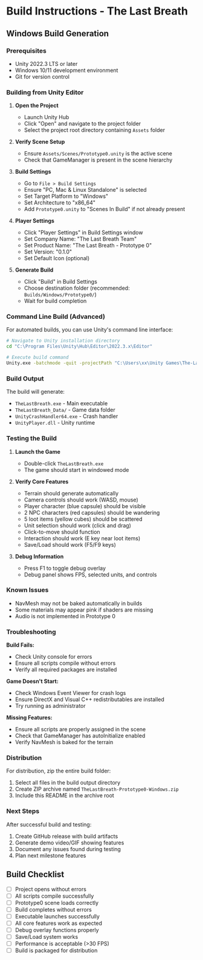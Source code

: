 # Build Instructions - The Last Breath

## Windows Build Generation

### Prerequisites
- Unity 2022.3 LTS or later
- Windows 10/11 development environment
- Git for version control

### Building from Unity Editor

1. **Open the Project**
   - Launch Unity Hub
   - Click "Open" and navigate to the project folder
   - Select the project root directory containing `Assets` folder

2. **Verify Scene Setup**
   - Ensure `Assets/Scenes/Prototype0.unity` is the active scene
   - Check that GameManager is present in the scene hierarchy

3. **Build Settings**
   - Go to `File > Build Settings`
   - Ensure "PC, Mac & Linux Standalone" is selected
   - Set Target Platform to "Windows"
   - Set Architecture to "x86_64"
   - Add `Prototype0.unity` to "Scenes In Build" if not already present

4. **Player Settings**
   - Click "Player Settings" in Build Settings window
   - Set Company Name: "The Last Breath Team"
   - Set Product Name: "The Last Breath - Prototype 0"
   - Set Version: "0.1.0"
   - Set Default Icon (optional)

5. **Generate Build**
   - Click "Build" in Build Settings
   - Choose destination folder (recommended: `Builds/Windows/Prototype0/`)
   - Wait for build completion

### Command Line Build (Advanced)

For automated builds, you can use Unity's command line interface:

```bash
# Navigate to Unity installation directory
cd "C:\Program Files\Unity\Hub\Editor\2022.3.x\Editor"

# Execute build command
Unity.exe -batchmode -quit -projectPath "C:\Users\xx\Unity Games\The-Last-Breath" -buildWindows64Player "C:\Users\xx\Unity Games\The-Last-Breath\Builds\Windows\TheLastBreath.exe"
```

### Build Output

The build will generate:
- `TheLastBreath.exe` - Main executable
- `TheLastBreath_Data/` - Game data folder
- `UnityCrashHandler64.exe` - Crash handler
- `UnityPlayer.dll` - Unity runtime

### Testing the Build

1. **Launch the Game**
   - Double-click `TheLastBreath.exe`
   - The game should start in windowed mode

2. **Verify Core Features**
   - Terrain should generate automatically
   - Camera controls should work (WASD, mouse)
   - Player character (blue capsule) should be visible
   - 2 NPC characters (red capsules) should be wandering
   - 5 loot items (yellow cubes) should be scattered
   - Unit selection should work (click and drag)
   - Click-to-move should function
   - Interaction should work (E key near loot items)
   - Save/Load should work (F5/F9 keys)

3. **Debug Information**
   - Press F1 to toggle debug overlay
   - Debug panel shows FPS, selected units, and controls

### Known Issues

- NavMesh may not be baked automatically in builds
- Some materials may appear pink if shaders are missing
- Audio is not implemented in Prototype 0

### Troubleshooting

**Build Fails:**
- Check Unity console for errors
- Ensure all scripts compile without errors
- Verify all required packages are installed

**Game Doesn't Start:**
- Check Windows Event Viewer for crash logs
- Ensure DirectX and Visual C++ redistributables are installed
- Try running as administrator

**Missing Features:**
- Ensure all scripts are properly assigned in the scene
- Check that GameManager has autoInitialize enabled
- Verify NavMesh is baked for the terrain

### Distribution

For distribution, zip the entire build folder:
1. Select all files in the build output directory
2. Create ZIP archive named `TheLastBreath-Prototype0-Windows.zip`
3. Include this README in the archive root

### Next Steps

After successful build and testing:
1. Create GitHub release with build artifacts
2. Generate demo video/GIF showing features
3. Document any issues found during testing
4. Plan next milestone features

## Build Checklist

- [ ] Project opens without errors
- [ ] All scripts compile successfully
- [ ] Prototype0 scene loads correctly
- [ ] Build completes without errors
- [ ] Executable launches successfully
- [ ] All core features work as expected
- [ ] Debug overlay functions properly
- [ ] Save/Load system works
- [ ] Performance is acceptable (>30 FPS)
- [ ] Build is packaged for distribution